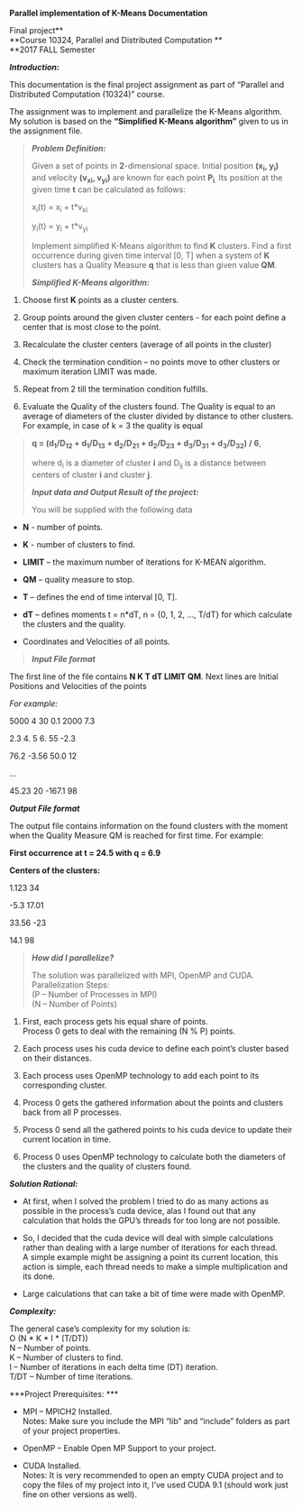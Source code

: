 **Parallel implementation of K-Means Documentation**


Final project**  
**Course 10324, Parallel and Distributed Computation **  
**2017 FALL Semester

***Introduction:***

This documentation is the final project assignment as part of “Parallel
and Distributed Computation (10324)” course.

The assignment was to implement and parallelize the K-Means algorithm.  
My solution is based on the **“Simplified K-Means algorithm”** given to
us in the assignment file.

> ***Problem Definition:***
>
> Given a set of points in **2**-dimensional space. Initial position
> **(x<sub>i</sub>, y<sub>i</sub>)** and velocity **(v<sub>xi</sub>,
> v<sub>yi</sub>)** are known for each point
> **P<sub>i</sub>**<sub>.</sub> Its position at the given time **t** can
> be calculated as follows:
>
> x<sub>i</sub>(t) = x<sub>i</sub> + t\*v<sub>xi</sub>
>
> y<sub>i</sub>(t) = y<sub>i</sub> + t\*v<sub>yi</sub>
>
> Implement simplified K-Means algorithm to find **K** clusters. Find a
> first occurrence during given time interval \[0, T\] when a system of
> **K** clusters has a Quality Measure **q** that is less than given
> value **QM**.
>
> ***Simplified K-Means algorithm:***

1.  Choose first **K** points as a cluster centers.

2.  Group points around the given cluster centers - for each point
    define a center that is most close to the point.

3.  Recalculate the cluster centers (average of all points in
    the cluster)

4.  Check the termination condition – no points move to other clusters
    or maximum iteration LIMIT was made.

5.  Repeat from 2 till the termination condition fulfills.

6.  Evaluate the Quality of the clusters found. The Quality is equal to
    an average of diameters of the cluster divided by distance to
    other clusters. For example, in case of k = 3 the quality is equal

> **q = (d<sub>1</sub>/D<sub>12</sub> + d<sub>1</sub>/D<sub>13</sub> +
> d<sub>2</sub>/D<sub>21</sub> + d<sub>2</sub>/D<sub>23</sub> +
> d<sub>3</sub>/D<sub>31</sub> + d<sub>3</sub>/D<sub>32</sub>) / 6**,
>
> where d<sub>i</sub> is a diameter of cluster **i** and D<sub>ij</sub>
> is a distance between centers of cluster **i** and cluster **j**.
>
> ***Input data and Output Result of the project:***
>
> You will be supplied with the following data

-   **N** - number of points.

-   **K** - number of clusters to find.

-   **LIMIT** – the maximum number of iterations for K-MEAN algorithm.

-   **QM** – quality measure to stop.

-   **T** – defines the end of time interval \[0, T\].

-   **dT** – defines moments t = n\*dT, n = {0, 1, 2, …, T/dT} for which
    calculate the clusters and the quality.

-   Coordinates and Velocities of all points.

> <span id="_Hlk509228352" class="anchor"></span>***Input File format***

The first line of the file contains **N K T dT LIMIT QM**. Next lines
are Initial Positions and Velocities of the points

*For example:*

5000 4 30 0.1 2000 7.3

2.3 4. 5 6. 55 -2.3

76.2 -3.56 50.0 12

…

45.23 20 -167.1 98

***Output File format***

The output file contains information on the found clusters with the
moment when the Quality Measure QM is reached for first time. For
example:

**First occurrence at t = 24.5 with q = 6.9**

**Centers of the clusters:**

1.123 34

-5.3 17.01

33.56 -23

14.1 98

> ***How did I parallelize?***
>
> The solution was parallelized with MPI, OpenMP and CUDA.  
> Parallelization Steps:  
> (P – Number of Processes in MPI)  
> (N – Number of Points)

1.  First, each process gets his equal share of points.  
    Process 0 gets to deal with the remaining (N % P) points.

2.  Each process uses his cuda device to define each point’s cluster
    based on their distances.

3.  Each process uses OpenMP technology to add each point to its
    corresponding cluster.

4.  Process 0 gets the gathered information about the points and
    clusters back from all P processes.

5.  Process 0 send all the gathered points to his cuda device to update
    their current location in time.

6.  Process 0 uses OpenMP technology to calculate both the diameters of
    the clusters and the quality of clusters found.

***Solution Rational:***

-   At first, when I solved the problem I tried to do as many actions as
    possible in the process’s cuda device, alas I found out that any
    calculation that holds the GPU’s threads for too long are
    not possible.

-   So, I decided that the cuda device will deal with simple
    calculations rather than dealing with a large number of iterations
    for each thread.  
    A simple example might be assigning a point its current location,
    this action is simple, each thread needs to make a simple
    multiplication and its done.

-   Large calculations that can take a bit of time were made
    with OpenMP.

***Complexity:***

The general case’s complexity for my solution is:  
O (N \* K \* I \* (T/DT))  
N – Number of points.  
K – Number of clusters to find.  
I – Number of iterations in each delta time (DT) iteration.  
T/DT – Number of time iterations.

***Project Prerequisites: ***

-   MPI – MPICH2 Installed.  
    Notes: Make sure you include the MPI “lib” and “include” folders as
    part of your project properties.

-   OpenMP – Enable Open MP Support to your project.

-   CUDA Installed.  
    Notes: It is very recommended to open an empty CUDA project and to
    copy the files of my project into it, I’ve used CUDA 9.1 (should
    work just fine on other versions as well).

